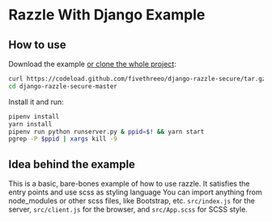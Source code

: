 # Razzle With Django Example

## How to use

Download the example [or clone the whole project](https://github.com/fivethreeo/django-razzle-secure.git):

```bash
curl https://codeload.github.com/fivethreeo/django-razzle-secure/tar.gz/master | tar -xz django-razzle-secure-master
cd django-razzle-secure-master
```

Install it and run:

```bash
pipenv install
yarn install
pipenv run python runserver.py & ppid=$! && yarn start
pgrep -P $ppid | xargs kill -9
```

## Idea behind the example

This is a basic, bare-bones example of how to use razzle. It satisfies the entry points and use scss as styling language
You can import anything from node_modules or other scss files, like Bootstrap, etc.
`src/index.js` for the server, `src/client.js` for the browser, and `src/App.scss` for SCSS style.
